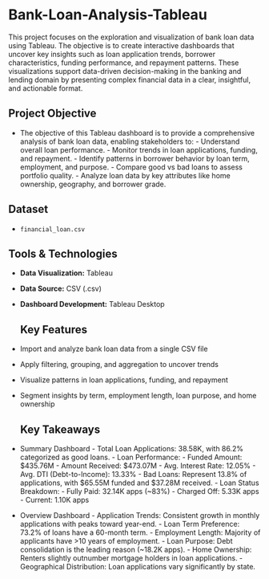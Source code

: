 # Bank-Loan-Analysis-Tableau

This project focuses on the exploration and visualization of bank loan data using Tableau. The objective is to create interactive dashboards that uncover key insights such as loan application trends, borrower characteristics, funding performance, and repayment patterns. These visualizations support data-driven decision-making in the banking and lending domain by presenting complex financial data in a clear, insightful, and actionable format.

## Project Objective

- The objective of this Tableau dashboard is to provide a comprehensive analysis of bank loan data, enabling stakeholders to:
      - Understand overall loan performance.
      - Monitor trends in loan applications, funding, and repayment.
      - Identify patterns in borrower behavior by loan term, employment, and purpose.
      - Compare good vs bad loans to assess portfolio quality.
      - Analyze loan data by key attributes like home ownership, geography, and borrower grade.


## Dataset

- `financial_loan.csv`

## Tools & Technologies

- **Data Visualization:** Tableau 
- **Data Source:** CSV (.csv)
- **Dashboard Development:** Tableau Desktop

  ## Key Features

- Import and analyze bank loan data from a single CSV file
- Apply filtering, grouping, and aggregation to uncover trends
- Visualize patterns in loan applications, funding, and repayment
- Segment insights by term, employment length, loan purpose, and home ownership

   ## Key Takeaways 

- Summary Dashboard
      - Total Loan Applications: 38.58K, with 86.2% categorized as good loans.
      - Loan Performance:
      - Funded Amount: $435.76M
      - Amount Received: $473.07M
      - Avg. Interest Rate: 12.05%
      - Avg. DTI (Debt-to-Income): 13.33%
      - Bad Loans: Represent 13.8% of applications, with $65.55M funded and $37.28M received.
      - Loan Status Breakdown:
            - Fully Paid: 32.14K apps (~83%)
            - Charged Off: 5.33K apps
            - Current: 1.10K apps
- Overview Dashboard
      - Application Trends: Consistent growth in monthly applications with peaks toward year-end.
      - Loan Term Preference: 73.2% of loans have a 60-month term.
      - Employment Length: Majority of applicants have >10 years of employment.
      - Loan Purpose: Debt consolidation is the leading reason (~18.2K apps).
      - Home Ownership: Renters slightly outnumber mortgage holders in loan applications.
      - Geographical Distribution: Loan applications vary significantly by state.
